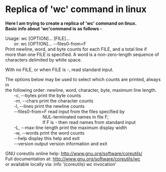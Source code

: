 # Replica of 'wc' command in linux
**Here I am trying to create a replica of 'wc' command on linux.<br/>**
**Basic info about 'wc'command is as follows -** 

Usage: wc [OPTION]... [FILE]...<br/>
&nbsp;&nbsp;&nbsp;&nbsp;&nbsp;&nbsp; or:  wc [OPTION]... --files0-from=F</br>
Print newline, word, and byte counts for each FILE, and a total line if</br>
more than one FILE is specified.  A word is a non-zero-length sequence of</br>
characters delimited by white space.</br>

With no FILE, or when FILE is -, read standard input.</br>

The options below may be used to select which counts are printed, always in</br>
the following order: newline, word, character, byte, maximum line length.</br>
 &nbsp;&nbsp;&nbsp;&nbsp;&nbsp;&nbsp; -c, --bytes            print the byte counts</br>
 &nbsp;&nbsp;&nbsp;&nbsp;&nbsp;&nbsp; -m, --chars            print the character counts</br>
 &nbsp;&nbsp;&nbsp;&nbsp;&nbsp;&nbsp; -l, --lines            print the newline counts</br>
 &nbsp;&nbsp;&nbsp;&nbsp;&nbsp;&nbsp;    --files0-from=F    read input from the files specified by</br>
 &nbsp;&nbsp;&nbsp;&nbsp;&nbsp;&nbsp;&nbsp;&nbsp;&nbsp;&nbsp;&nbsp;&nbsp;&nbsp;&nbsp;&nbsp;&nbsp;&nbsp;&nbsp;&nbsp;&nbsp;&nbsp;&nbsp;&nbsp;&nbsp;&nbsp;&nbsp;&nbsp;&nbsp;&nbsp;&nbsp;NUL-terminated names in file F;</br>
 &nbsp;&nbsp;&nbsp;&nbsp;&nbsp;&nbsp;&nbsp;&nbsp;&nbsp;&nbsp;&nbsp;&nbsp;&nbsp;&nbsp;&nbsp;&nbsp;&nbsp;&nbsp;&nbsp;&nbsp;&nbsp;&nbsp;&nbsp;&nbsp;&nbsp;&nbsp;&nbsp;&nbsp;&nbsp;&nbsp;If F is - then read names from standard input</br>
 &nbsp;&nbsp;&nbsp;&nbsp;&nbsp;&nbsp; -L, --max-line-length  print the maximum display width</br>
 &nbsp;&nbsp;&nbsp;&nbsp;&nbsp;&nbsp; -w, --words            print the word counts</br>
 &nbsp;&nbsp;&nbsp;&nbsp;&nbsp;&nbsp;     --help     display this help and exit</br>
 &nbsp;&nbsp;&nbsp;&nbsp;&nbsp;&nbsp;     --version  output version information and exit</br>

GNU coreutils online help: <http://www.gnu.org/software/coreutils/></br>
Full documentation at: <http://www.gnu.org/software/coreutils/wc></br>
or available locally via: info '(coreutils) wc invocation'</br>
